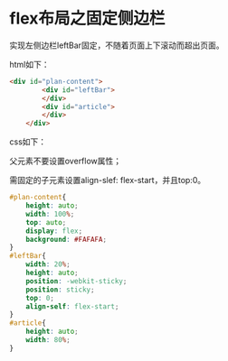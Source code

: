 # flex布局之固定侧边栏

实现左侧边栏leftBar固定，不随着页面上下滚动而超出页面。

html如下：

````html
<div id="plan-content">
        <div id="leftBar">
        </div>
        <div id="article">
        </div>
    </div>
````

css如下：

父元素不要设置overflow属性；

需固定的子元素设置align-slef: flex-start，并且top:0。

````css
#plan-content{
    height: auto;
    width: 100%;
    top: auto;
    display: flex;
    background: #FAFAFA;
}
#leftBar{
    width: 20%;
    height: auto;
    position: -webkit-sticky;
    position: sticky;
    top: 0;
    align-self: flex-start;
}
#article{
    height: auto;
    width: 80%;
}
````

